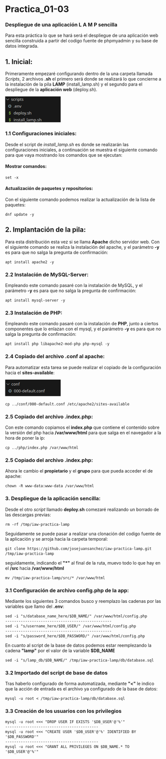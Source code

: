 # Practica_01-03

### Despliegue de una aplicación L A M P sencilla

Para esta práctica lo que se hará será el despliegue de una aplicación web sencilla construida
a partir del codigo fuente de phpmyadmin y su base de datos integrada.

## 1. Inicial:

Primeramente empezaré configurando dentro de la una carpeta llamada *Scripts*, 2 archivos **.sh** el primero será donde se realizará lo que concierne a la instalación de la pila **LAMP** (install_lamp.sh) y el segundo para el despliegue de la **aplicación web** (deploy.sh).

![](images/scripts.png)

### 1.1 Configuraciones iniciales:

Desde el script de *install_lamp.sh* es donde se realizarán las configuraciones iniciales, a continuación se muestra el siguiente comando para que vaya mostrando los comandos que se ejecutan:

#### Mostrar comandos:

```
set -x
```

#### Actualización de paquetes y repositorios:

Con el siguiente comando podemos realizar la actualización de la lista de paquetes:

```
dnf update -y
```

## 2. Implantación de la pila:

Para esta distribución esta vez si se llama **Apache** dicho servidor web. Con el siguiente comando se realiza la instalación del apache, y el parámetro **-y** es para que no salga la pregunta de confirmación:

```
apt install apache2 -y
```

### 2.2 Instalación de MySQL-Server:

Empleando este comando pasaré con la instalación de MySQL, y el parámetro **-y** es para que no salga la pregunta de confirmación:


```
apt install mysql-server -y
```

### 2.3 Instalación de PHP:

Empleando este comando pasaré con la instalación de **PHP**, junto a ciertos componentes que lo enlazan con el mysql, y el parámetro **-y** es para que no salga la pregunta de confirmación:

```
apt install php libapache2-mod-php php-mysql -y
```
### 2.4 Copiado del archivo .conf al apache:

Para automatizar esta tarea se puede realizar el copiado de la configuración hacia el **sites-available**:

![](images/conf.png)


```
cp ../conf/000-default.conf /etc/apache2/sites-available 
```
### 2.5 Copiado del archivo .index.php:

Con este comando copiamos el **index.php** que contiene el contenido sobre la versión del php hacia **/var/www/html** para que salga en el navegador a la hora de poner la ip:

```
cp ../php/index.php /var/www/html
```

### 2.5 Copiado del archivo .index.php:

Ahora le cambio el **propietario** y el **grupo** para que pueda acceder el de apache:
```
chown -R www-data:www-data /var/www/html
```

### 3. Despliegue de la aplicación sencilla:

Desde el otro *script* llamado **deploy.sh** comezaré realizando un borrado de las descargas previas:

```
rm -rf /tmp/iaw-practica-lamp
```

Seguidamente se puede pasar a realizar una clonación del codigo fuente de la aplicación y se arroja hacia la carpeta temporal:

```
git clone https://github.com/josejuansanchez/iaw-practica-lamp.git /tmp/iaw-practica-lamp
```
seguidamente, indicando el **"*"** al final de la ruta, muevo todo lo que hay en el **/src** hacia **/var/www/html**

```
mv /tmp/iaw-practica-lamp/src/* /var/www/html
```
### 3.1 Configuración de archivo config.php de la app:

Mediante los siguientes 3 comandos busco y reemplazo las cadenas por las variables que llamo del **.env**:
```
sed -i "s/database_name_here/$DB_NAME/" /var/www/html/config.php
------------------------------------------------
sed -i "s/username_here/$DB_USER/" /var/www/html/config.php
------------------------------------------------
sed -i "s/password_here/$DB_PASSWORD/" /var/www/html/config.php
```

En cuanto al script de la base de datos podemos estar reemplezando la cadena **"lamp"** por el valor de la variable **$DB_NAME**

```
sed -i "s/lamp_db/$DB_NAME/" /tmp/iaw-practica-lamp/db/database.sql
```
### 3.2 Importado del script de base de datos

Tras haberlo configurado de forma automatizada, mediante **"<"** le indico que la acción de entrada es el archivo ya configurado de la base de datos:

```
mysql -u root < /tmp/iaw-practica-lamp/db/database.sql
```
### 3.3 Creación de los usuarios con los privilegios


```
mysql -u root <<< "DROP USER IF EXISTS '$DB_USER'@'%'"
------------------------------------------
mysql -u root <<< "CREATE USER '$DB_USER'@'%' IDENTIFIED BY '$DB_PASSWORD'"
------------------------------------------
mysql -u root <<< "GRANT ALL PRIVILEGES ON $DB_NAME.* TO '$DB_USER'@'%'"
```

